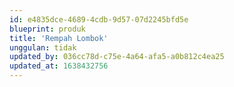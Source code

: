 ```yaml
---
id: e4835dce-4689-4cdb-9d57-07d2245bfd5e
blueprint: produk
title: 'Rempah Lombok'
unggulan: tidak
updated_by: 036cc78d-c75e-4a64-afa5-a0b812c4ea25
updated_at: 1638432756
---
```


